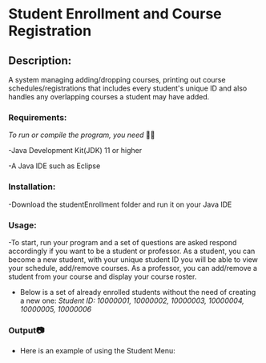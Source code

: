 # Student Enrollment and Course Registration

## Description:
A system managing adding/dropping courses, printing out course schedules/registrations that includes 
every student's unique ID and also handles any overlapping courses a student may have added.

### Requirements:
_To run or compile the program, you need_ 🚴‍♂️

-Java Development Kit(JDK) 11 or higher

-A Java IDE such as Eclipse

### Installation:
-Download the studentEnrollment folder and run it on your Java IDE

### Usage:
-To start, run your program and a set of questions are asked respond accordingly if you want to be a student or professor. As a student, you can become a new student, with your unique student ID you will be able to view your schedule, add/remove courses. As a professor, you can add/remove a student from your course and display your course roster. 

- Below is a set of already enrolled students without the need of creating a new one:
  _Student ID: 10000001, 10000002, 10000003, 10000004, 10000005, 10000006_


### Output📷
- Here is an example of using the Student Menu:
  


